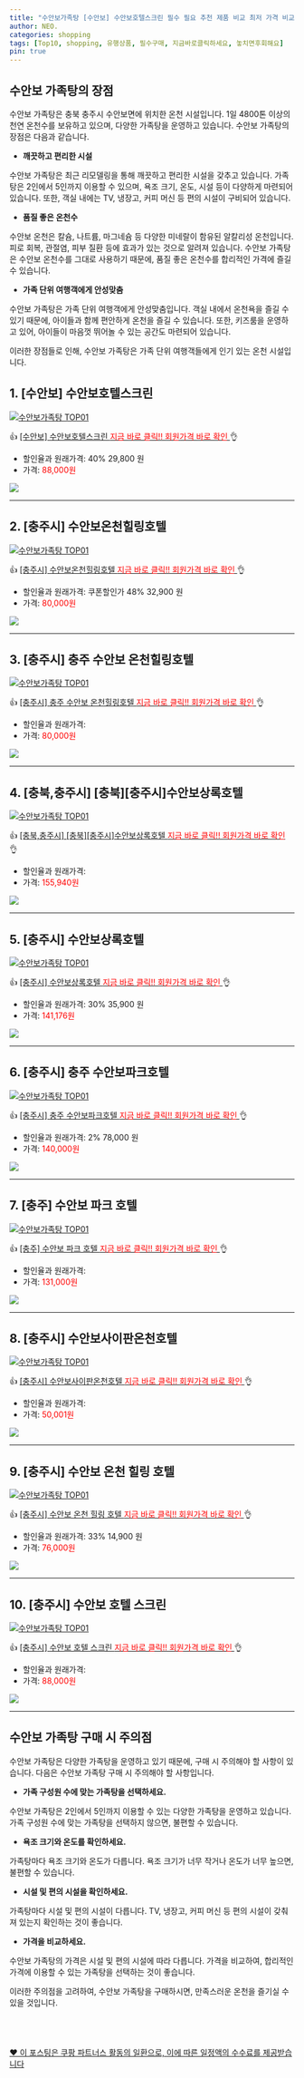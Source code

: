 ```yaml
---
title: "수안보가족탕 [수안보] 수안보호텔스크린 필수 필요 추천 제품 비교 최저 가격 비교 장점 구매 후기 구매평"
author: NEO.
categories: shopping
tags: [Top10, shopping, 유행상품, 필수구매, 지금바로클릭하세요, 놓치면후회해요]
pin: true
---
```

**<h2>수안보 가족탕의 장점</h2>**

수안보 가족탕은 충북 충주시 수안보면에 위치한 온천 시설입니다. 1일 4800톤 이상의 천연 온천수를 보유하고 있으며, 다양한 가족탕을 운영하고 있습니다. 수안보 가족탕의 장점은 다음과 같습니다.

* **깨끗하고 편리한 시설**

수안보 가족탕은 최근 리모델링을 통해 깨끗하고 편리한 시설을 갖추고 있습니다. 가족탕은 2인에서 5인까지 이용할 수 있으며, 욕조 크기, 온도, 시설 등이 다양하게 마련되어 있습니다. 또한, 객실 내에는 TV, 냉장고, 커피 머신 등 편의 시설이 구비되어 있습니다.

* **품질 좋은 온천수**

수안보 온천은 칼슘, 나트륨, 마그네슘 등 다양한 미네랄이 함유된 알칼리성 온천입니다. 피로 회복, 관절염, 피부 질환 등에 효과가 있는 것으로 알려져 있습니다. 수안보 가족탕은 수안보 온천수를 그대로 사용하기 때문에, 품질 좋은 온천수를 합리적인 가격에 즐길 수 있습니다.

* **가족 단위 여행객에게 안성맞춤**

수안보 가족탕은 가족 단위 여행객에게 안성맞춤입니다. 객실 내에서 온천욕을 즐길 수 있기 때문에, 아이들과 함께 편안하게 온천을 즐길 수 있습니다. 또한, 키즈룸을 운영하고 있어, 아이들이 마음껏 뛰어놀 수 있는 공간도 마련되어 있습니다.

이러한 장점들로 인해, 수안보 가족탕은 가족 단위 여행객들에게 인기 있는 온천 시설입니다.

   

## 1. [수안보] 수안보호텔스크린

[![수안보가족탕 TOP01](https://thumbnail10.coupangcdn.com/thumbnails/remote/490x490ex/image/travel_reactor/travelSeller/hotel/A00182958/75a46d9a-7302-45f1-86cd-ea562c58841c.jpg)](https://link.coupang.com/re/AFFTDP?lptag=AF3617701&subid=GithubCoopas&pageKey=302409738&traceid=V0-153&itemId=None&vendorItemId=None)


👍 [[수안보] 수안보호텔스크린 <font color=red> 지금 바로 클릭!! 회원가격 바로 확인 </font> ](https://link.coupang.com/re/AFFTDP?lptag=AF3617701&subid=GithubCoopas&pageKey=302409738&traceid=V0-153&itemId=None&vendorItemId=None) 👌 


- 할인율과 원래가격: 40%  29,800   원
- 가격: <span style='color:red'>88,000원</span>

[![](/discount_price.png)](https://link.coupang.com/re/AFFTDP?lptag=AF3617701&subid=GithubCoopas&pageKey=302409738&traceid=V0-153&itemId=None&vendorItemId=None)

---


   

## 2. [충주시] 수안보온천힐링호텔

[![수안보가족탕 TOP01](https://thumbnail10.coupangcdn.com/thumbnails/remote/490x490ex/image/travel_reactor/static/booking/image/pension/ddnayo/e121b6d7-a723-443d-a3c9-f9ded7fa0a41.jpg)](https://link.coupang.com/re/AFFTDP?lptag=AF3617701&subid=GithubCoopas&pageKey=10000002868490&traceid=V0-153&itemId=None&vendorItemId=None)


👍 [[충주시] 수안보온천힐링호텔 <font color=red> 지금 바로 클릭!! 회원가격 바로 확인 </font> ](https://link.coupang.com/re/AFFTDP?lptag=AF3617701&subid=GithubCoopas&pageKey=10000002868490&traceid=V0-153&itemId=None&vendorItemId=None) 👌 


- 할인율과 원래가격: 쿠폰할인가 48%  32,900   원
- 가격: <span style='color:red'>80,000원</span>

[![](/discount_price.png)](https://link.coupang.com/re/AFFTDP?lptag=AF3617701&subid=GithubCoopas&pageKey=10000002868490&traceid=V0-153&itemId=None&vendorItemId=None)

---


   

## 3. [충주시] 충주 수안보 온천힐링호텔

[![수안보가족탕 TOP01](https://thumbnail9.coupangcdn.com/thumbnails/remote/490x490ex/image/travel_reactor/travelConnect/hotel/A00935655/3e474b57-d7ef-47f2-92c0-12391e9d6c5d.jpeg)](https://link.coupang.com/re/AFFTDP?lptag=AF3617701&subid=GithubCoopas&pageKey=10000002835068&traceid=V0-153&itemId=None&vendorItemId=None)


👍 [[충주시] 충주 수안보 온천힐링호텔 <font color=red> 지금 바로 클릭!! 회원가격 바로 확인 </font> ](https://link.coupang.com/re/AFFTDP?lptag=AF3617701&subid=GithubCoopas&pageKey=10000002835068&traceid=V0-153&itemId=None&vendorItemId=None) 👌 


- 할인율과 원래가격: 
- 가격: <span style='color:red'>80,000원</span>

[![](/discount_price.png)](https://link.coupang.com/re/AFFTDP?lptag=AF3617701&subid=GithubCoopas&pageKey=10000002835068&traceid=V0-153&itemId=None&vendorItemId=None)

---


   

## 4. [충북,충주시] [충북][충주시]수안보상록호텔

[![수안보가족탕 TOP01](https://thumbnail9.coupangcdn.com/thumbnails/remote/490x490ex/image/travel_reactor/travelConnect/hotel/A00246702/178c5e09-c2f3-4194-8eae-2ee6d9ca854e.jpg)](https://link.coupang.com/re/AFFTDP?lptag=AF3617701&subid=GithubCoopas&pageKey=10000002601715&traceid=V0-153&itemId=None&vendorItemId=None)


👍 [[충북,충주시] [충북][충주시]수안보상록호텔 <font color=red> 지금 바로 클릭!! 회원가격 바로 확인 </font> ](https://link.coupang.com/re/AFFTDP?lptag=AF3617701&subid=GithubCoopas&pageKey=10000002601715&traceid=V0-153&itemId=None&vendorItemId=None) 👌 


- 할인율과 원래가격: 
- 가격: <span style='color:red'>155,940원</span>

[![](/discount_price.png)](https://link.coupang.com/re/AFFTDP?lptag=AF3617701&subid=GithubCoopas&pageKey=10000002601715&traceid=V0-153&itemId=None&vendorItemId=None)

---


   

## 5. [충주시] 수안보상록호텔

[![수안보가족탕 TOP01](https://thumbnail9.coupangcdn.com/thumbnails/remote/490x490ex/image/travel_reactor/travelConnect/hotel/C00242129/7c0a5421-b898-44ae-9c71-c97aa3d09194.jpg)](https://link.coupang.com/re/AFFTDP?lptag=AF3617701&subid=GithubCoopas&pageKey=10000000026131&traceid=V0-153&itemId=None&vendorItemId=None)


👍 [[충주시] 수안보상록호텔 <font color=red> 지금 바로 클릭!! 회원가격 바로 확인 </font> ](https://link.coupang.com/re/AFFTDP?lptag=AF3617701&subid=GithubCoopas&pageKey=10000000026131&traceid=V0-153&itemId=None&vendorItemId=None) 👌 


- 할인율과 원래가격: 30%  35,900   원
- 가격: <span style='color:red'>141,176원</span>

[![](/discount_price.png)](https://link.coupang.com/re/AFFTDP?lptag=AF3617701&subid=GithubCoopas&pageKey=10000000026131&traceid=V0-153&itemId=None&vendorItemId=None)

---


   

## 6. [충주시] 충주 수안보파크호텔

[![수안보가족탕 TOP01](https://thumbnail7.coupangcdn.com/thumbnails/remote/490x490ex/image/travel_reactor/travelConnect/hotel/A00935655/4c1bce25-b882-4f6d-baa6-b88e9f5a7435.jpg)](https://link.coupang.com/re/AFFTDP?lptag=AF3617701&subid=GithubCoopas&pageKey=10000002663187&traceid=V0-153&itemId=None&vendorItemId=None)


👍 [[충주시] 충주 수안보파크호텔 <font color=red> 지금 바로 클릭!! 회원가격 바로 확인 </font> ](https://link.coupang.com/re/AFFTDP?lptag=AF3617701&subid=GithubCoopas&pageKey=10000002663187&traceid=V0-153&itemId=None&vendorItemId=None) 👌 


- 할인율과 원래가격: 2%  78,000   원
- 가격: <span style='color:red'>140,000원</span>

[![](/discount_price.png)](https://link.coupang.com/re/AFFTDP?lptag=AF3617701&subid=GithubCoopas&pageKey=10000002663187&traceid=V0-153&itemId=None&vendorItemId=None)

---


   

## 7. [충주] 수안보 파크 호텔

[![수안보가족탕 TOP01](https://thumbnail8.coupangcdn.com/thumbnails/remote/490x490ex/image/travel_reactor/travelSeller/hotel/A00023983/4e12cd90-a885-4360-b813-95754f2dc6c6.jpg)](https://link.coupang.com/re/AFFTDP?lptag=AF3617701&subid=GithubCoopas&pageKey=10000000567409&traceid=V0-153&itemId=None&vendorItemId=None)


👍 [[충주] 수안보 파크 호텔 <font color=red> 지금 바로 클릭!! 회원가격 바로 확인 </font> ](https://link.coupang.com/re/AFFTDP?lptag=AF3617701&subid=GithubCoopas&pageKey=10000000567409&traceid=V0-153&itemId=None&vendorItemId=None) 👌 


- 할인율과 원래가격: 
- 가격: <span style='color:red'>131,000원</span>

[![](/discount_price.png)](https://link.coupang.com/re/AFFTDP?lptag=AF3617701&subid=GithubCoopas&pageKey=10000000567409&traceid=V0-153&itemId=None&vendorItemId=None)

---


   

## 8. [충주시] 수안보사이판온천호텔

[![수안보가족탕 TOP01](https://thumbnail10.coupangcdn.com/thumbnails/remote/490x490ex/image/travel_reactor/travelConnect/hotel/C00242129/a1b06ecf-222b-4e9a-b101-f4223f56cfa2.jpg)](https://link.coupang.com/re/AFFTDP?lptag=AF3617701&subid=GithubCoopas&pageKey=10000000023060&traceid=V0-153&itemId=None&vendorItemId=None)


👍 [[충주시] 수안보사이판온천호텔 <font color=red> 지금 바로 클릭!! 회원가격 바로 확인 </font> ](https://link.coupang.com/re/AFFTDP?lptag=AF3617701&subid=GithubCoopas&pageKey=10000000023060&traceid=V0-153&itemId=None&vendorItemId=None) 👌 


- 할인율과 원래가격: 
- 가격: <span style='color:red'>50,001원</span>

[![](/discount_price.png)](https://link.coupang.com/re/AFFTDP?lptag=AF3617701&subid=GithubCoopas&pageKey=10000000023060&traceid=V0-153&itemId=None&vendorItemId=None)

---


   

## 9. [충주시] 수안보 온천 힐링 호텔

[![수안보가족탕 TOP01](https://thumbnail8.coupangcdn.com/thumbnails/remote/490x490ex/image/travel_reactor/travelConnect/hotel/C00242129/68ec3e7d-8036-4fdf-abfa-39dc3293fb2f.jpg)](https://link.coupang.com/re/AFFTDP?lptag=AF3617701&subid=GithubCoopas&pageKey=10000002845517&traceid=V0-153&itemId=None&vendorItemId=None)


👍 [[충주시] 수안보 온천 힐링 호텔 <font color=red> 지금 바로 클릭!! 회원가격 바로 확인 </font> ](https://link.coupang.com/re/AFFTDP?lptag=AF3617701&subid=GithubCoopas&pageKey=10000002845517&traceid=V0-153&itemId=None&vendorItemId=None) 👌 


- 할인율과 원래가격: 33%  14,900   원
- 가격: <span style='color:red'>76,000원</span>

[![](/discount_price.png)](https://link.coupang.com/re/AFFTDP?lptag=AF3617701&subid=GithubCoopas&pageKey=10000002845517&traceid=V0-153&itemId=None&vendorItemId=None)

---


   

## 10. [충주시] 수안보 호텔 스크린

[![수안보가족탕 TOP01](https://thumbnail8.coupangcdn.com/thumbnails/remote/490x490ex/image/travel_reactor/travelConnect/hotel/C00242129/27dced44-ec71-48b6-b87e-b453882bb7d7.jpg)](https://link.coupang.com/re/AFFTDP?lptag=AF3617701&subid=GithubCoopas&pageKey=10000000025812&traceid=V0-153&itemId=None&vendorItemId=None)


👍 [[충주시] 수안보 호텔 스크린 <font color=red> 지금 바로 클릭!! 회원가격 바로 확인 </font> ](https://link.coupang.com/re/AFFTDP?lptag=AF3617701&subid=GithubCoopas&pageKey=10000000025812&traceid=V0-153&itemId=None&vendorItemId=None) 👌 


- 할인율과 원래가격: 
- 가격: <span style='color:red'>88,000원</span>

[![](/discount_price.png)](https://link.coupang.com/re/AFFTDP?lptag=AF3617701&subid=GithubCoopas&pageKey=10000000025812&traceid=V0-153&itemId=None&vendorItemId=None)

---
**<h2>수안보 가족탕 구매 시 주의점</h2>**

수안보 가족탕은 다양한 가족탕을 운영하고 있기 때문에, 구매 시 주의해야 할 사항이 있습니다. 다음은 수안보 가족탕 구매 시 주의해야 할 사항입니다.

* **가족 구성원 수에 맞는 가족탕을 선택하세요.**

수안보 가족탕은 2인에서 5인까지 이용할 수 있는 다양한 가족탕을 운영하고 있습니다. 가족 구성원 수에 맞는 가족탕을 선택하지 않으면, 불편할 수 있습니다.

* **욕조 크기와 온도를 확인하세요.**

가족탕마다 욕조 크기와 온도가 다릅니다. 욕조 크기가 너무 작거나 온도가 너무 높으면, 불편할 수 있습니다.

* **시설 및 편의 시설을 확인하세요.**

가족탕마다 시설 및 편의 시설이 다릅니다. TV, 냉장고, 커피 머신 등 편의 시설이 갖춰져 있는지 확인하는 것이 좋습니다.

* **가격을 비교하세요.**

수안보 가족탕의 가격은 시설 및 편의 시설에 따라 다릅니다. 가격을 비교하여, 합리적인 가격에 이용할 수 있는 가족탕을 선택하는 것이 좋습니다.

이러한 주의점을 고려하여, 수안보 가족탕을 구매하시면, 만족스러운 온천을 즐기실 수 있을 것입니다.<br><br><br><br><br> [ ❤  이 포스팅은 쿠팡 파트너스 활동의 일환으로, 이에 따른 일정액의 수수료를 제공받습니다](https://link.coupang.com/a/bcEFyh)